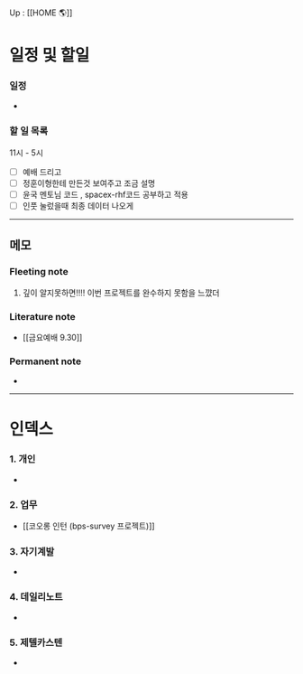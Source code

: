 Up : [[HOME 🌎]]

# 일정 및 할일
### 일정
- 

### 할 일 목록
11시 - 5시
- [ ]  예배 드리고 
- [ ] 정훈이형한테 만든것 보여주고 조금 설명
- [ ] 윤국 멘토님 코드 , spacex-rhf코드 공부하고 적용
- [ ] 인풋 눌렀을때 최종 데이터 나오게 

---

## 메모

### Fleeting note
1. 깊이 알지못하면!!!! 이번 프로젝트를 완수하지 못함을 느꺘더
### Literature note
- [[금요예배 9.30]]
### Permanent note
- 

---

# 인덱스
### 1. 개인 
- 
### 2. 업무
- [[코오롱 인턴 (bps-survey 프로젝트)]]
### 3. 자기계발
- 
### 4. 데일리노트
- 
### 5. 제텔카스텐
- 